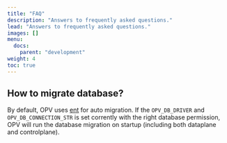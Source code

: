 ```yaml
---
title: "FAQ"
description: "Answers to frequently asked questions."
lead: "Answers to frequently asked questions."
images: []
menu:
  docs:
    parent: "development"
weight: 4
toc: true
---
```


## How to migrate database?

By default, OPV uses [ent](https://entgo.io/) for auto migration. If the `OPV_DB_DRIVER` and `OPV_DB_CONNECTION_STR` is set corrently
with the right database permission, OPV will run the database migration on startup (including both dataplane and controlplane).
